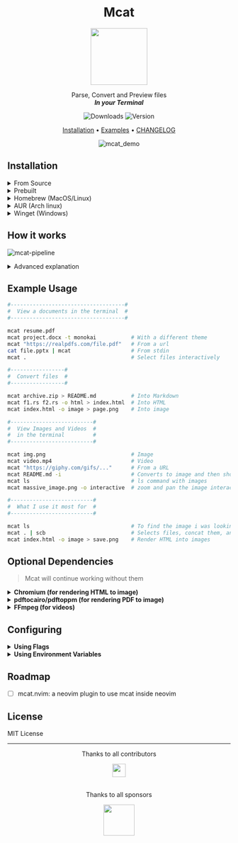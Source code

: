 <div align="center">

# Mcat

<img src="https://i.imgur.com/qSSM6Iy.png" width="128"/>

Parse, Convert and Preview files  
***In your Terminal***

![Downloads](https://img.shields.io/crates/d/mcat?style=for-the-badge) ![Version](https://img.shields.io/crates/v/mcat?style=for-the-badge)  

[Installation](#installation) • [Examples](#example-usage) • [CHANGELOG](./CHANGELOG.md)

![mcat_demo](https://github.com/Skardyy/assets/blob/main/mcat_opt.gif)
</div>

## Installation

<details>
   <summary>From Source</summary>

```sh
cargo install mcat
```
or ~
```sh
git clone https://github.com/Skardyy/mcat
cd mcat
cargo install --path ./crates/core
```
</details>

<details>
   <summary>Prebuilt</summary>

follow the instructions at the [latest release](https://github.com/Skardyy/mcat/releases/latest)
</details>
<details>
   <summary>Homebrew (MacOS/Linux)</summary>

```sh
brew install Skardyy/mcat/mcat
```
</details>
<details>
   <summary>AUR (Arch linux)</summary>

```sh
yay -S mcat-bin
```
</details>
<details>
   <summary>Winget (Windows)</summary>

```sh
winget install skardyy.mcat
```
</details>

## How it works

![mcat-pipeline](https://github.com/user-attachments/assets/fbf4617d-453a-45e8-bbd5-5dfdac2b8086)

<details>
<summary>Advanced explanation</summary>
   
---


| Input |
|-------|

Inputs can be:
1. local file
2. url
3. bytes from stdin

The type of each input is inferred automatically, and it continues through the pipeline until it reaches the output format the user requested.

| In the pipeline |
|-----------------|

For example, if the user runs:

```
mcat file.docx file.pdf -o inline
```

`mcat` will:
- Convert both `file.docx` and `file.pdf` into a single Markdown file
- Convert that Markdown into HTML
- Convert the HTML into an image
- Convert the image into an inline terminal image and print it

You can also start from the middle of the pipeline.  
For example:

```
mcat file.html -o image > image.png
```

This starts at an HTML file and directly converts it into a PNG image.
   
| Explanation of the blocks |  
|---------------------------|

* **`Markdown`** - set when `-o md` or when the stdout isn't the terminal (piped)  

* **`Pretty Terminal`** is markdown with ANSI formatting, and is the **default** for any non video / image file. (the `-c` flag forces it)

* **`HTML`** set when `-o html` -- only works for non image / video files  

* **`Static Image`** set when `-o image` and gives an image  

* **`Interactive Image`** set when `-o interactive` and launches an interactive view to zoom and pan the image in the terminal.  

* **`Inline Display`** set when `-o inline` or `-i` and prints the content as image in the terminal  

---
</details>


## Example Usage
```sh
#------------------------------------#
#  View a documents in the terminal  #
#------------------------------------#

mcat resume.pdf
mcat project.docx -t monokai           # With a different theme
mcat "https://realpdfs.com/file.pdf"   # From a url
cat file.pptx | mcat                   # From stdin
mcat .                                 # Select files interactively

#-----------------# 
#  Convert files  #
#-----------------#

mcat archive.zip > README.md           # Into Markdown
mcat f1.rs f2.rs -o html > index.html  # Into HTML
mcat index.html -o image > page.png    # Into image

#--------------------------#
#  View Images and Videos  #
#  in the terminal         #
#--------------------------#

mcat img.png                           # Image
mcat video.mp4                         # Video
mcat "https://giphy.com/gifs/..."      # From a URL
mcat README.md -i                      # Converts to image and then shows it
mcat ls                                # ls command with images
mcat massive_image.png -o interactive  # zoom and pan the image interactively in the terminal

#--------------------------#
#  What I use it most for  #
#--------------------------#

mcat ls                                # To find the image i was looking for
mcat . | scb                           # Selects files, concat them, and copy to clipboard ~ for AI prompts
mcat index.html -o image > save.png    # Render HTML into images
```

## Optional Dependencies
> Mcat will continue working without them
<details>
<summary><strong>Chromium (for rendering HTML to image)</strong></summary>

---
1. Available by default on most Windows machines via Microsoft Edge.
2. Also works with any installed Chrome, Edge, or Chromium.
3. You can install it manually via `mcat --fetch-chromium`
---
</details>

<details>
<summary><strong>pdftocairo/pdftoppm (for rendering PDF to image)</strong></summary>

---
1. Is included by default in most major distros
2. Windows users can install from [poppler-windows](https://github.com/oschwartz10612/poppler-windows)
3. If not installed, mcat will fallback into converting the PDF to Markdown and then screenshot using chromium
---
</details>

<details>
<summary><strong>FFmpeg (for videos)</strong></summary>

---
1. If it's already on your machine.
2. Otherwise, you can install it with `mcat --fetch-ffmpeg`
---
</details>

## Configuring
<details>
<summary><strong>Using Flags</strong></summary>

---
the main flags for configuring are:
* `--opts` for inline image printing
* `--ls-opts` for the ls command

run `mcat --help` for full detail, and other flags. 

---
</details>

<details>
<summary><strong>Using Environment Variables</strong></summary>

---
each variable mimicks its corresponding flag alternative.
* `MCAT_ENCODER`, Options: kitty,iterm,sixel,ascii. e.g. MCAT_ENCODER=kitty is the same as doing `--kitty`
* `MCAT_PAGER`, <str> the full command mcat will try to pipe into.
* `MCAT_THEME`, <str> same as the `--theme` flag
* `MCAT_INLINE_OPTS`, <str> same as the `--opts` flag
* `MCAT_LS_OPTS`, <str> same as the `--ls-opts` flag
* `MCAT_SILENT`, <bool> same as the `--silent` flag
* `MCAT_NO_LINENUMBERS`, <bool> same as the `--no-linenumbers` flag
* `MCAT_MD_IMAGE`, <bool> same as the `--no-images` flag
---
</details>


## Roadmap
- [ ] mcat.nvim: a neovim plugin to use mcat inside neovim

## License
MIT License

---

<div align=center>
   <p>Thanks to all contributors</p>   
   <img src="https://contributors-img.web.app/image?repo=skardyy/mcat" height="30"/>
   <br/>
   <br/>
   <p>Thanks to all sponsors</p>
   <a href="https://www.warp.dev/">
      <img height="70" src="https://github.com/user-attachments/assets/c21102f7-bab9-4344-a731-0cf6b341cab2">
   </a>
</div>
